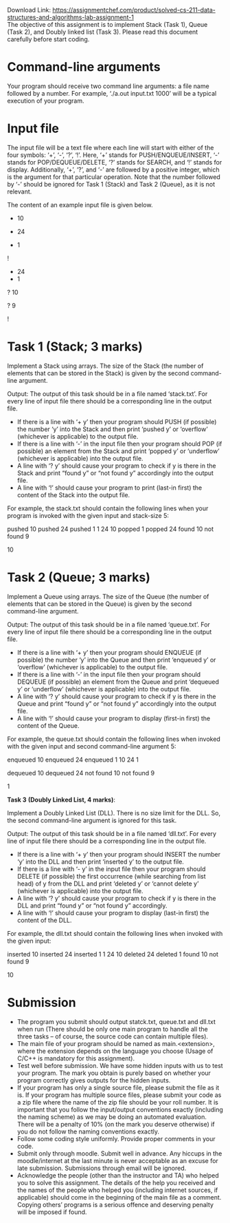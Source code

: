Download Link: https://assignmentchef.com/product/solved-cs-211-data-structures-and-algorithms-lab-assignment-1
<br>
The objective of this assignment is to implement Stack (Task 1), Queue (Task 2), and Doubly linked list (Task 3). Please read this document carefully before start coding.

<strong> </strong>

<h1>Command-line arguments</h1>

Your program should receive two command line arguments: a file name followed by a number. For example, ‘./a.out input.txt 1000’ will be a typical execution of your program.




<h1>Input file</h1>

The input file will be a text file where each line will start with either of the four symbols: ‘+’, ‘-’, ‘?’, ‘!’. Here, ‘+’ stands for PUSH/ENQUEUE/INSERT, ‘-’ stands for POP/DEQUEUE/DELETE, ‘?’ stands for SEARCH, and ‘!’ stands for display. Additionally, ‘+’, ‘?’, and ‘-’ are followed by a positive integer, which is the argument for that particular operation. Note that the number followed by ‘-’ should be ignored for Task 1 (Stack) and Task 2 (Queue), as it is not relevant.




The content of an example input file is given below.




+ 10

+ 24

+ 1

!

<ul>

 <li>24</li>

 <li>1</li>

</ul>

? 10

? 9

!




<h1>Task 1 (Stack; 3 marks)</h1>

Implement a Stack using arrays. The size of the Stack (the number of elements that can be stored in the Stack) is given by the second command-line argument.




Output: The output of this task should be in a file named ‘stack.txt’. For every line of input file there should be a corresponding line in the output file.

<ul>

 <li>If there is a line with ‘+ y’ then your program should PUSH (if possible) the number ‘y’ into the Stack and then print ‘pushed y’ or ‘overflow’ (whichever is applicable) to the output file.</li>

 <li>If there is a line with ‘-’ in the input file then your program should POP (if possible) an element from the Stack and print ‘popped y’ or ‘underflow’ (whichever is applicable) into the output file.</li>

 <li>A line with ‘? y’ should cause your program to check if y is there in the Stack and print “found y” or “not found y” accordingly into the output file.</li>

 <li>A line with ‘!’ should cause your program to print (last-in first) the content of the Stack into the output file.</li>

</ul>




For example, the stack.txt should contain the following lines when your program is invoked with the given input and stack-size 5:




pushed 10 pushed 24  pushed 1 1 24 10 popped 1 popped 24 found 10 not found 9

10




<h1>Task 2​ ​(Queue; 3 marks)</h1>

Implement a Queue using arrays. The size of the Queue (the number of elements that can be stored in the Queue) is given by the second command-line argument.




Output: The output of this task should be in a file named ‘queue.txt’. For every line of input file there should be a corresponding line in the output file.

<ul>

 <li>If there is a line with ‘+ y’ then your program should ENQUEUE (if possible) the number ‘y’ into the Queue and then print ‘enqueued y’ or ‘overflow’ (whichever is applicable) to the output file.</li>

 <li>If there is a line with ‘-’ in the input file then your program should DEQUEUE (if possible) an element from the Queue and print ‘dequeued y’ or ‘underflow’ (whichever is applicable) into the output file.</li>

 <li>A line with ‘? y’ should cause your program to check if y is there in the Queue and print “found y” or “not found y” accordingly into the output file.</li>

 <li>A line with ‘!’ should cause your program to display (first-in first) the content of the Queue.</li>

</ul>




For example, the queue.txt should contain the following lines when invoked with the given input and second command-line argument 5:




enqueued 10 enqueued 24  enqueued 1 10 24 1

dequeued 10 dequeued 24 not found 10 not found 9

1




<strong>Task 3</strong>​ ​<strong>(Doubly Linked List, 4 marks)</strong>​:

Implement a Doubly Linked List (DLL). There is no size limit for the DLL. So, the second command-line argument is ignored for this task.




Output: The output of this task should be in a file named ‘dll.txt’. For every line of input file there should be a corresponding line in the output file.

<ul>

 <li>If there is a line with ‘+ y’ then your program should INSERT the number ‘y’ into the DLL and then print ‘inserted y’ to the output file.</li>

 <li>If there is a line with ‘- y’ in the input file then your program should DELETE (if possible) the first occurrence (while searching from list head) of y from the DLL and print ‘deleted y’ or ‘cannot delete y’ (whichever is applicable) into the output file.</li>

 <li>A line with ‘? y’ should cause your program to check if y is there in the DLL and print “found y” or “not found y” accordingly.</li>

 <li>A line with ‘!’ should cause your program to display (last-in first) the content of the DLL.</li>

</ul>




For example, the dll.txt should contain the following lines when invoked with the given input:




inserted 10 inserted 24  inserted 1 1 24 10 deleted 24 deleted 1 found 10 not found 9

10







<h1>Submission</h1>

<ul>

 <li>The program you submit should output statck.txt, queue.txt and dll.txt when run (There should be only one main program to handle all the three tasks – of course, the source code can contain multiple files).</li>

 <li>The main file of your program should be named as main.&lt;extension&gt;, where the extension depends on the language you choose (Usage of C/C++ is mandatory for this assignment).</li>

 <li>Test well before submission. We have some hidden inputs with us to test your program. The mark you obtain is purely based on whether your program correctly gives outputs for the hidden inputs.</li>

 <li>If your program has only a single source file, please submit the file as it is. If your program has multiple source files, please submit your code as a zip file where the name of the zip file should be your roll number. It is important that you follow the input/output conventions exactly (including the naming scheme) as we may be doing an automated evaluation. There will be a penalty of 10% (on the mark you deserve otherwise) if you do not follow the naming conventions exactly.</li>

 <li>Follow some coding style uniformly. Provide proper comments in your code.</li>

 <li>Submit only through moodle. Submit well in advance. Any hiccups in the moodle/internet at the last minute is never acceptable as an excuse for late submission. Submissions through email will be ignored.</li>

 <li>Acknowledge the people (other than the instructor and TA) who helped you to solve this assignment. The details of the help you received and the names of the people who helped you (including internet sources, if applicable) should come in the beginning of the main file as a comment. Copying others’ programs is a serious offence and deserving penalty will be imposed if found.</li>

</ul>





